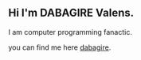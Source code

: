 ## Hi I'm DABAGIRE Valens.
I am computer programming fanactic.

you can find me here [dabagire](https://dabagire.me/).
